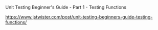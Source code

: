 Unit Testing Beginner's Guide - Part 1 - Testing Functions

https://www.jstwister.com/post/unit-testing-beginners-guide-testing-functions/

